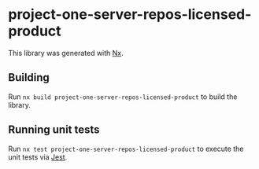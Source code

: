 # project-one-server-repos-licensed-product

This library was generated with [Nx](https://nx.dev).

## Building

Run `nx build project-one-server-repos-licensed-product` to build the library.

## Running unit tests

Run `nx test project-one-server-repos-licensed-product` to execute the unit tests via [Jest](https://jestjs.io).
